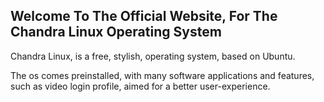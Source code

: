 ## Welcome To The Official Website, For The Chandra Linux Operating System

Chandra Linux, is a free, stylish, operating system, based on Ubuntu. 

The os comes preinstalled, with many software applications and features, such as video login profile, aimed for a better user-experience.
